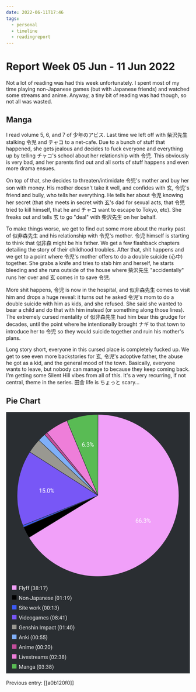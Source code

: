 ```yaml
---
date: 2022-06-11T17:46
tags:
  - personal
  - timeline
  - readingreport
---
```


# Report Week 05 Jun - 11 Jun 2022

Not a lot of reading was had this week unfortunately. I spent most of my time
playing non-Japanese games (but with Japanese friends) and watched some streams
and anime. Anyway, a tiny bit of reading was had though, so not all was wasted.

## Manga

I read volume 5, 6, and 7 of 少年のアビス. Last time we left off with 柴沢先生
stalking 令児 and チャコ to a net-cafe. Due to a bunch of stuff that happened,
she gets jealous and decides to fuck everyone and everything up by telling
チャコ's school about her relationship with 令児. This obviously is very bad,
and her parents find out and all sorts of stuff happens and even more drama
ensues.

On top of that, she decides to threaten/intimidate 令児's mother and buy her son
with money. His mother doesn't take it well, and confides with 玄, 令児's friend
and bully, who tells her everything. He tells her about 令児 knowing her secret
(that she meets in secret with 玄's dad for sexual acts, that 令児 tried to kill
himself, that he and チャコ want to escape to Tokyo, etc). She freaks out and
tells 玄 to go "deal" with 柴沢先生 on her behalf.

To make things worse, we get to find out some more about the murky past of
似非森先生 and his relationship with 令児's mother. 令児 himself is starting to
think that 似非森 might be his father. We get a few flashback chapters detailing
the story of their childhood troubles. After that, shit happens and we get to a
point where 令児's mother offers to do a double suicide (心中) together. She
grabs a knife and tries to stab him and herself, he starts bleeding and she runs
outside of the house where 柴沢先生 "accidentally" runs her over and 玄 comes
in to save 令児.

More shit happens, 令児 is now in the hospital, and 似非森先生 comes to visit
him and drops a huge reveal: it turns out he asked 令児's mom to do a double
suicide with him as kids, and she refused. She said she wanted to bear a child
and do that with him instead (or something along those lines). The extremely
cursed mentality of 似非森先生 had him bear this grudge for decades, until the
point where he intentionally brought ナギ to that town to introduce her to 令児
so they would suicide together and ruin his mother's plans.

Long story short, everyone in this cursed place is completely fucked up. We get
to see even more backstories for 玄, 令児's adoptive father, the abuse he got as
a kid, and the general mood of the town. Basically, everyone wants to leave, but
nobody can manage to because they keep coming back. I'm getting some
Silent Hill vibes from all of this. It's a very recurring, if not central, theme
in the series. 田舎 life is ちょっと scary...

## Pie Chart

![Report](./static/reports/2022-06-11.png)

Previous entry: [[a0b120f0]]
